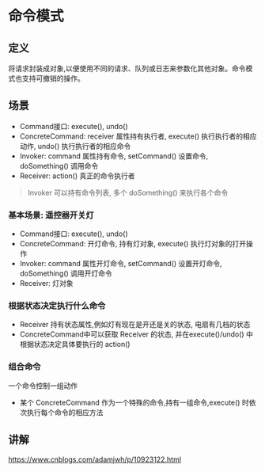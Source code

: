 # 命令模式
## 定义
将请求封装成对象,以便使用不同的请求、队列或日志来参数化其他对象。命令模式也支持可撤销的操作。
## 场景

- Command接口: execute(), undo() 
- ConcreteCommand: receiver 属性持有执行者, execute() 执行执行者的相应动作, undo() 执行执行者的相应命令
- Invoker: command 属性持有命令, setCommand() 设置命令, doSomething() 调用命令
- Receiver: action() 真正的命令执行者

> Invoker 可以持有命令列表, 多个 doSomething() 来执行各个命令

### 基本场景: 遥控器开关灯
- Command接口: execute(), undo() 
- ConcreteCommand: 开灯命令, 持有灯对象, execute() 执行灯对象的打开操作
- Invoker: command 属性开灯命令, setCommand() 设置开灯命令, doSomething() 调用开灯命令
- Receiver: 灯对象

### 根据状态决定执行什么命令
- Receiver 持有状态属性,例如灯有现在是开还是关的状态, 电扇有几档的状态
- ConcreteCommand中可以获取 Receiver 的状态, 并在execute()/undo() 中根据状态决定具体要执行的 action()

### 组合命令
一个命令控制一组动作

- 某个 ConcreteCommand 作为一个特殊的命令,持有一组命令,execute() 时依次执行每个命令的相应方法

## 讲解
https://www.cnblogs.com/adamjwh/p/10923122.html
